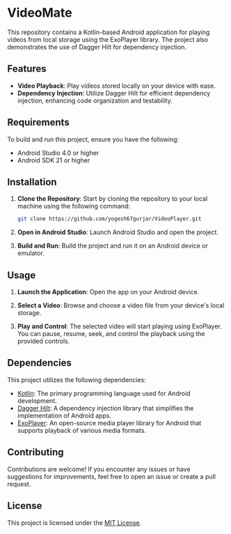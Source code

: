 # VideoMate

This repository contains a Kotlin-based Android application for playing videos from local storage using the ExoPlayer library. The project also demonstrates the use of Dagger Hilt for dependency injection.

## Features

- **Video Playback**: Play videos stored locally on your device with ease.
- **Dependency Injection**: Utilize Dagger Hilt for efficient dependency injection, enhancing code organization and testability.

## Requirements

To build and run this project, ensure you have the following:

- Android Studio 4.0 or higher
- Android SDK 21 or higher

## Installation

1. **Clone the Repository**: Start by cloning the repository to your local machine using the following command:

   ```bash
   git clone https://github.com/yogesh67gurjar/VideoPlayer.git
   ```

2. **Open in Android Studio**: Launch Android Studio and open the project.

3. **Build and Run**: Build the project and run it on an Android device or emulator.

## Usage

1. **Launch the Application**: Open the app on your Android device.

2. **Select a Video**: Browse and choose a video file from your device's local storage.

3. **Play and Control**: The selected video will start playing using ExoPlayer. You can pause, resume, seek, and control the playback using the provided controls.

## Dependencies

This project utilizes the following dependencies:

- [Kotlin](https://kotlinlang.org/): The primary programming language used for Android development.
- [Dagger Hilt](https://dagger.dev/hilt/): A dependency injection library that simplifies the implementation of Android apps.
- [ExoPlayer](https://exoplayer.dev/): An open-source media player library for Android that supports playback of various media formats.

## Contributing

Contributions are welcome! If you encounter any issues or have suggestions for improvements, feel free to open an issue or create a pull request.

## License

This project is licensed under the [MIT License](LICENSE).
